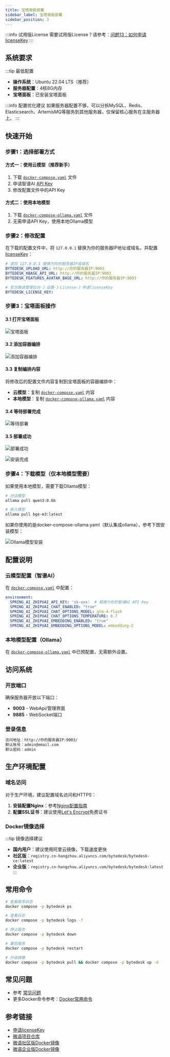 ```yaml
---
title: 宝塔面板部署
sidebar_label: 宝塔面板部署
sidebar_position: 3
---
```


:::info 试用版License
需要试用版License？请参考：[问题13：如何申请licenseKey](/docs/faq#问题13如何申请licensekey)
:::

## 系统要求

:::tip 最低配置

- **操作系统**：Ubuntu 22.04 LTS（推荐）
- **服务器配置**：4核8G内存
- **宝塔面板**：已安装宝塔面板

:::info 配置优化建议
如果服务器配置不够，可以分拆MySQL、Redis、Elasticsearch、ArtemisMQ等服务到其他服务器，仅保留核心服务在主服务器上。
:::

## 快速开始

### 步骤1：选择部署方式

#### 方式一：使用云模型（推荐新手）

1. 下载 [`docker-compose.yaml`](https://gitee.com/270580156/weiyu/blob/main/deploy/docker/docker-compose.yaml) 文件
2. 申请智谱AI [API Key](https://www.bigmodel.cn/usercenter/proj-mgmt/apikeys)
3. 修改配置文件中的API Key

#### 方式二：使用本地模型

1. 下载 [`docker-compose-ollama.yaml`](https://gitee.com/270580156/weiyu/blob/main/deploy/docker/docker-compose-ollama.yaml) 文件
2. 无需申请API Key，使用本地Ollama模型

### 步骤2：修改配置

在下载的配置文件中，将 `127.0.0.1` 替换为你的服务器IP地址或域名，并配置[licenseKey](../development/license.md)：

```yaml
# 请将 127.0.0.1 替换为你的服务器IP或域名
BYTEDESK_UPLOAD_URL: http://你的服务器IP:9003
BYTEDESK_KBASE_API_URL: http://你的服务器IP:9003
BYTEDESK_FEATURES_AVATAR_BASE_URL: http://你的服务器IP:9003

# 官方微语管理后台-》设置-》License-》申请licenseKey
BYTEDESK_LICENSE_KEY: 
```

### 步骤3：宝塔面板操作

#### 3.1 打开宝塔面板

![宝塔面板](/img/deploy/baota/baota_1.png)

#### 3.2 添加容器编排

![添加容器编排](/img/deploy/baota/baota_2.png)

#### 3.3 复制编排内容

将修改后的配置文件内容复制到宝塔面板的容器编排中：

- **云模型**：复制 [`docker-compose.yaml`](https://gitee.com/270580156/weiyu/blob/main/deploy/docker/docker-compose.yaml) 内容
- **本地模型**：复制 [`docker-compose-ollama.yaml`](https://gitee.com/270580156/weiyu/blob/main/deploy/docker/docker-compose-ollama.yaml) 内容

#### 3.4 等待部署完成

![等待部署](/img/deploy/baota/baota_3.png)

#### 3.5 部署成功

![部署成功](/img/deploy/baota/baota_4.png)

![安装完成](/img/deploy/baota/baota_5.png)

### 步骤4：下载模型（仅本地模型需要）

如果使用本地模型，需要下载Ollama模型：

```bash
# 对话模型
ollama pull qwen3:0.6b

# 嵌入模型
ollama pull bge-m3:latest
```

如果你使用的是docker-compose-ollama.yaml（默认集成ollama），参考下图安装模型：

![Ollama模型安装](/img/deploy/baota/baota-ollama.png)

## 配置说明

### 云模型配置（智谱AI）

在 [`docker-compose.yaml`](https://gitee.com/270580156/weiyu/blob/main/deploy/docker/docker-compose.yaml) 中配置：

```yaml
environment:
  SPRING_AI_ZHIPUAI_API_KEY: 'sk-xxx'  # 替换为你的智谱AI API Key
  SPRING_AI_ZHIPUAI_CHAT_ENABLED: "true"
  SPRING_AI_ZHIPUAI_CHAT_OPTIONS_MODEL: glm-4-flash
  SPRING_AI_ZHIPUAI_CHAT_OPTIONS_TEMPERATURE: 0.7
  SPRING_AI_ZHIPUAI_EMBEDDING_ENABLED: "true"
  SPRING_AI_ZHIPUAI_EMBEDDING_OPTIONS_MODEL: embedding-2
```

### 本地模型配置（Ollama）

在 [`docker-compose-ollama.yaml`](https://gitee.com/270580156/weiyu/blob/main/deploy/docker/docker-compose-ollama.yaml) 中已预配置，无需额外设置。

## 访问系统

### 开放端口

确保服务器开放以下端口：

- **9003** - WebApi/管理界面
- **9885** - WebSocket端口

### 登录信息

```bash
访问地址：http://你的服务器IP:9003/
默认账号：admin@email.com
默认密码：admin
```

## 生产环境配置

### 域名访问

对于生产环境，建议配置域名访问和HTTPS：

1. **安装配置Nginx**：参考[Nginx配置指南](./depend/nginx.md)
2. **配置SSL证书**：建议使用[Let's Encrypt](./depend/letsencrypt.md)免费证书

### Docker镜像选择

:::tip 镜像选择建议

- **国内用户**：建议使用阿里云镜像，下载速度更快
- **社区版**：`registry.cn-hangzhou.aliyuncs.com/bytedesk/bytedesk-ce:latest`
- **企业版**：`registry.cn-hangzhou.aliyuncs.com/bytedesk/bytedesk:latest`
:::

## 常用命令

```bash
# 查看服务状态
docker compose -p bytedesk ps

# 查看日志
docker compose -p bytedesk logs -f

# 停止服务
docker compose -p bytedesk down

# 重启服务
docker compose -p bytedesk restart

# 升级镜像
docker compose -p bytedesk pull && docker compose -p bytedesk up -d
```

## 常见问题

- 参考 [常见问题](/docs/faq)
- 更多Docker命令参考：[Docker常用命令](./depend/docker#升级bytedesk镜像)

## 参考链接

- [申请licenseKey](../development/license.md)
- [微语项目仓库](https://gitee.com/270580156/weiyu)
- [微语社区版Docker镜像](https://hub.docker.com/r/bytedesk/bytedesk-ce)
- [微语企业版Docker镜像](https://hub.docker.com/r/bytedesk/bytedesk)

